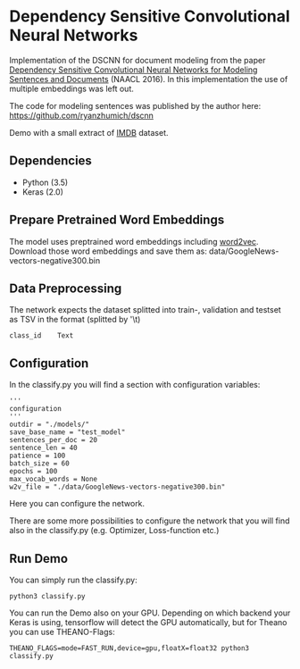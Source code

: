 # Dependency Sensitive Convolutional Neural Networks
Implementation of the DSCNN for document modeling from the paper [Dependency Sensitive Convolutional Neural Networks for Modeling Sentences and Documents](https://arxiv.org/abs/1611.02361) (NAACL 2016).
In this implementation the use of multiple embeddings was left out.

The code for modeling sentences was published by the author here: https://github.com/ryanzhumich/dscnn 

Demo with a small extract of [IMDB](http://ai.stanford.edu/~amaas/data/sentiment/) dataset.

## Dependencies
- Python (3.5)
- Keras (2.0)

## Prepare Pretrained Word Embeddings

The model uses preptrained word embeddings including [word2vec](https://code.google.com/archive/p/word2vec/).
Download those word embeddings and save them as: data/GoogleNews-vectors-negative300.bin

## Data Preprocessing

The network expects the dataset splitted into train-, validation and testset as TSV in the format (splitted by '\t)

```
class_id	Text
```

## Configuration

In the classify.py you will find a section with configuration variables:

```
'''
configuration
'''
outdir = "./models/"
save_base_name = "test_model"
sentences_per_doc = 20
sentence_len = 40
patience = 100
batch_size = 60
epochs = 100
max_vocab_words = None
w2v_file = "./data/GoogleNews-vectors-negative300.bin"
```

Here you can configure the network.

There are some more possibilities to configure the network that you will find also in the classify.py (e.g. Optimizer, Loss-function etc.)

## Run Demo

You can simply run the classify.py:

```
python3 classify.py 
```

You can run the Demo also on your GPU. Depending on which backend your Keras is using, tensorflow will detect the GPU automatically, but for Theano you can use THEANO-Flags:

```
THEANO_FLAGS=mode=FAST_RUN,device=gpu,floatX=float32 python3 classify.py
```
